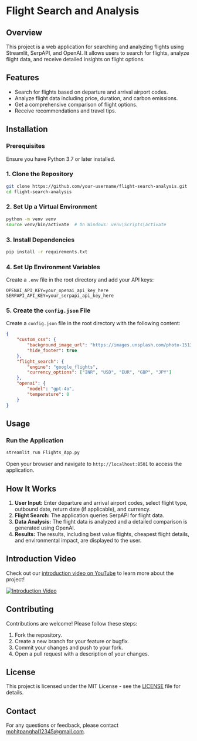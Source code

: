 # Flight Search and Analysis

## Overview

This project is a web application for searching and analyzing flights using Streamlit, SerpAPI, and OpenAI. It allows users to search for flights, analyze flight data, and receive detailed insights on flight options.

## Features

- Search for flights based on departure and arrival airport codes.
- Analyze flight data including price, duration, and carbon emissions.
- Get a comprehensive comparison of flight options.
- Receive recommendations and travel tips.

## Installation

### Prerequisites

Ensure you have Python 3.7 or later installed.

### 1. Clone the Repository

```bash
git clone https://github.com/your-username/flight-search-analysis.git
cd flight-search-analysis
```

### 2. Set Up a Virtual Environment

```bash
python -m venv venv
source venv/bin/activate  # On Windows: venv\Scripts\activate
```

### 3. Install Dependencies

```bash
pip install -r requirements.txt
```

### 4. Set Up Environment Variables

Create a `.env` file in the root directory and add your API keys:

```plaintext
OPENAI_API_KEY=your_openai_api_key_here
SERPAPI_API_KEY=your_serpapi_api_key_here
```

### 5. Create the `config.json` File

Create a `config.json` file in the root directory with the following content:

```json
{
    "custom_css": {
        "background_image_url": "https://images.unsplash.com/photo-1513922203437-86dc31ea478f?fm=jpg&q=60&w=3000&ixlib=rb-4.0.3&ixid=M3wxMjA3fDB8MHxzZWFyY2h8MTJ8fGRhcmslMjBwbGFuZXxlbnwwfHwwfHx8MA%3D%3D",
        "hide_footer": true
    },
    "flight_search": {
        "engine": "google_flights",
        "currency_options": ["INR", "USD", "EUR", "GBP", "JPY"]
    },
    "openai": {
        "model": "gpt-4o",
        "temperature": 0
    }
}
```

## Usage

### Run the Application

```bash
streamlit run Flights_App.py
```

Open your browser and navigate to `http://localhost:8501` to access the application.

## How It Works

1. **User Input:** Enter departure and arrival airport codes, select flight type, outbound date, return date (if applicable), and currency.
2. **Flight Search:** The application queries SerpAPI for flight data.
3. **Data Analysis:** The flight data is analyzed and a detailed comparison is generated using OpenAI.
4. **Results:** The results, including best value flights, cheapest flight details, and environmental impact, are displayed to the user.

## Introduction Video

Check out our [introduction video on YouTube](https://youtu.be/g5st4b4gPmY) to learn more about the project!

[![Introduction Video](https://i9.ytimg.com/vi_webp/g5st4b4gPmY/mq2.webp?sqp=CNi8irUG-oaymwEmCMACELQB8quKqQMa8AEB-AH-CYACvgWKAgwIABABGEcgVyhlMA8=&rs=AOn4CLCm1rb7goBiOtw-W5kpFAQivrO--g)](https://youtu.be/g5st4b4gPmY)

## Contributing

Contributions are welcome! Please follow these steps:

1. Fork the repository.
2. Create a new branch for your feature or bugfix.
3. Commit your changes and push to your fork.
4. Open a pull request with a description of your changes.

## License

This project is licensed under the MIT License - see the [LICENSE](LICENSE) file for details.

## Contact

For any questions or feedback, please contact [mohitpanghal12345@gmail.com](mailto:mohitpanghal12345@gmail.com).
